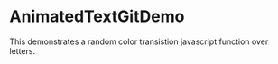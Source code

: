 # AnimatedTextGitDemo

This demonstrates a random color transistion javascript function over letters.
